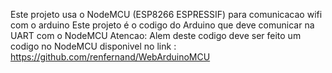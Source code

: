 Este projeto usa o NodeMCU (ESP8266 ESPRESSIF) para comunicacao wifi com o arduino
Este projeto é o codigo do Arduino que deve comunicar na UART com o NodeMCU
Atencao: Alem deste codigo deve ser feito um codigo no NodeMCU disponivel no link : https://github.com/renfernand/WebArduinoMCU

